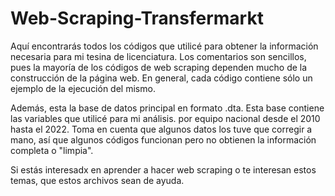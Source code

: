 # Web-Scraping-Transfermarkt
Aquí encontrarás todos los códigos que utilicé para obtener la información necesaria para mi tesina de licenciatura. Los comentarios son sencillos, pues la mayoría de los códigos de 
web scraping dependen mucho de la construcción de la página web. En general, cada código contiene sólo un ejemplo de la ejecución del mismo. 

Además, esta la base de datos principal en formato .dta. Esta base contiene las variables que utilicé para mi análisis.
por equipo nacional desde el 2010 hasta el 2022. Toma en cuenta que algunos datos los tuve que corregir a mano, así que algunos códigos funcionan pero no obtienen la información completa o 
"limpia". 

Si estás interesadx en aprender a hacer web scraping o te interesan estos temas, que estos archivos sean de ayuda.
